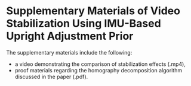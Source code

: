 # Supplementary Materials of Video Stabilization Using IMU-Based Upright Adjustment Prior
The supplementary materials include the following:
- a video demonstrating the comparison of stabilization effects (.mp4),
- proof materials regarding the homography decomposition algorithm discussed in the paper (.pdf).
